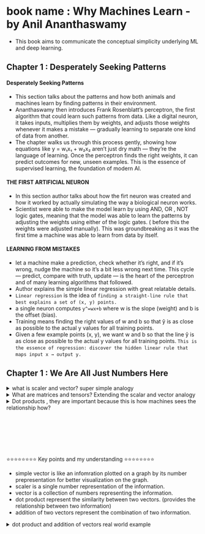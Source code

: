 # book name : Why Machines Learn - by Anil Ananthaswamy

- This book aims to communicate the conceptual simplicity underlying ML and deep learning.


## Chapter 1 : Desperately Seeking Patterns

#### Desperately Seeking Patterns

- This section talks about the patterns and how both animals and machines learn by finding patterns in their environment.
- Ananthaswamy then introduces Frank Rosenblatt’s perceptron, the first algorithm that could learn such patterns from data. Like a digital neuron, it takes inputs, multiplies them by weights, and adjusts those weights whenever it makes a mistake — gradually learning to separate one kind of data from another.
- The chapter walks us through this process gently, showing how equations like y = w₁x₁ + w₂x₂ aren’t just dry math — they’re the language of learning. Once the perceptron finds the right weights, it can predict outcomes for new, unseen examples. This is the essence of supervised learning, the foundation of modern AI.


#### THE FIRST ARTIFICIAL NEURON
- In this section author talks about how the firt neuron was created and how it worked by actually simulating the way a biological neuron works.
- Scientist were able to make the model learn by using AND, OR , NOT logic gates, meaning that the model was able to learn the patterns by adjusting the weights using either of the logic gates. ( before this the weights were adjusted manually). This was groundbreaking as it was the first time a machine was able to learn from data by itself.

#### LEARNING FROM MISTAKES
- let a machine make a prediction, check whether it’s right, and if it’s wrong, nudge the machine so it’s a bit less wrong next time. This cycle — predict, compare with truth, update — is the heart of the perceptron and of many learning algorithms that followed.
- Author explains the simple linear regression with great relatable details.
- `Linear regression` is the idea of `finding a straight-line rule that best explains a set of (x, y) points.`
- a single neuron computes `y^=wx+b` where w is the slope (weight) and b is the offset (bias). 
- Training means finding the right values of w and b so that ŷ is as close as possible to the actual y values for all training points.
- Given a few example points (x, y), we want w and b so that the line ŷ is as close as possible to the actual y values for all training points. `This is the essence of regression: discover the hidden linear rule that maps input x → output y.`


## Chapter 1 : We Are All Just Numbers Here

<details>
<summary>what is scaler and vector? super simple analogy</summary>

- Consider a man who walks five miles. Given that statement, the only thing we can say about what the man did is denoted by a single number: the distance walked. This is a scalar quantity, a stand-alone number. Now, if we were told that the man walked five miles in a northeasterly direction, we would have two pieces of information: the distance and the direction. This can be represented by a vector. A vector, then, has both a length (magnitude) and a direction.

- ![alt text](images/image-vector.png)
- understand the vector addition below 
- ![alt text](images/image-addition.png)


</details>


<details>
<summary>What are matrices and tensors? Extending the scalar and vector analogy</summary>

- **Scalar**: As explained earlier, a scalar is a single number. For example, the distance a man walks (5 miles) is a scalar quantity.

- **Vector**: A vector adds direction to the scalar. For instance, if the man walks 5 miles northeast, this can be represented as a vector with both magnitude (5 miles) and direction (northeast).

- **Extending to Matrices**:  
    Now, imagine that instead of just one man walking, we have a group of people walking in different directions and covering different distances.  

    For example:  
    - Person A walks 5 miles northeast.  
    - Person B walks 3 miles south.  
    - Person C walks 7 miles west.  

    To represent this group of movements, we can organize their distances and directions into a matrix. A matrix is essentially a table of numbers, where each row represents a person, and each column represents a specific aspect of their movement (e.g., distance and direction).  

    ```
    [ 5   NE ]
    [ 3    S ]
    [ 7    W ]
    ```

    In mathematical terms, we often break down the direction into components (e.g., x and y coordinates). For instance:  
    ```
    [ 5   3 ]
    [ 3  -3 ]
    [ 7   0 ]
    ```

    A **matrix is simply a collection of vectors organized in rows or columns**. It allows us to represent multiple pieces of information compactly.

- **Now let’s see what tensors are, keeping the same analogy**:  
    Let’s take it one step further. Imagine that instead of just tracking the distance and direction for each person, we also want to track additional information, such as:  
    - The time it took each person to walk.  
    - The terrain they walked on (e.g., flat, uphill, downhill).  

    To represent this richer dataset, we need a structure that can hold multiple matrices. This is where tensors come in. A tensor is a generalization of scalars, vectors, and matrices to higher dimensions.  

    **Example Tensor**:  
    - For Person A:  
        - Distance: 5 miles  
        - Direction: Northeast  
        - Time: 1 hour  
        - Terrain: Flat  
    - For Person B:  
        - Distance: 3 miles  
        - Direction: South  
        - Time: 0.5 hours  
        - Terrain: Uphill  
    - For Person C:  
        - Distance: 7 miles  
        - Direction: West  
        - Time: 2 hours  
        - Terrain: Downhill  

    This data can be represented as a 3D tensor, where each "slice" of the tensor corresponds to a specific attribute (distance, direction, time, terrain).

- **Summary**:  
    - **Scalar**: A single number (e.g., distance walked by one person).  
    - **Vector**: A collection of numbers representing magnitude and direction (e.g., distance and direction for one person).  
    - **Matrix**: A 2D grid of numbers representing multiple vectors (e.g., distances and directions for multiple people).  
    - **Tensor**: A multi-dimensional array of numbers representing even more complex data (e.g., distances, directions, times, and terrains for multiple people).

</details>


<details>
<summary>Dot products , they are important because this is how machines sees the relationship how?</summary>

- 


</details>

</br>
</br>
</br>
</br>
</br>
</br>

⭐⭐⭐⭐⭐⭐⭐⭐ Key points and my understanding ⭐⭐⭐⭐⭐⭐⭐⭐

- simple vector is like an infomration plotted on a graph by its number prepresentation for better visualization on the graph.
- scaler is a single number representation of the information.
- vector is a collection of numbers representing the information.
- dot product represent the similarity between two vectors. (provides the relationship between two information)
- addition of two vectors represent the combination of two information.

<details><summary>dot product and addition of vectors real world example</summary>
- ⭐⭐⭐⭐Example⭐⭐⭐⭐ - (VVIP very intresting example) - ![alt text](images/image-dot-and-add-movies-rating-analogy.png)
</details>